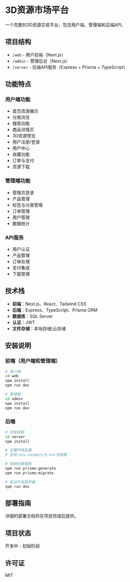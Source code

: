 # 3D资源市场平台

一个完整的3D资源交易平台，包含用户端、管理端和后端API。

## 项目结构

- `/web` - 用户前端（Next.js）
- `/admin` - 管理后台（Next.js）
- `/server` - 后端API服务（Express + Prisma + TypeScript）

## 功能特点

### 用户端功能

- 首页资源展示
- 分类浏览
- 搜索功能
- 商品详情页
- 3D资源预览
- 用户注册/登录
- 用户中心
- 收藏功能
- 订单与支付
- 资源下载

### 管理端功能

- 管理员登录
- 产品管理
- 标签与分类管理
- 订单管理
- 用户管理
- 数据统计

### API服务

- 用户认证
- 产品管理
- 订单处理
- 支付集成
- 下载管理

## 技术栈

- **前端**：Next.js、React、Tailwind CSS
- **后端**：Express、TypeScript、Prisma ORM
- **数据库**：SQL Server
- **认证**：JWT
- **文件存储**：本地存储/云存储

## 安装说明

### 前端（用户端和管理端）

```bash
# 用户端
cd web
npm install
npm run dev

# 管理端
cd admin
npm install
npm run dev
```

### 后端

```bash
# 安装依赖
cd server
npm install

# 设置环境变量
# 复制.env.example为.env并配置

# 初始化数据库
npm run prisma:generate
npm run prisma:migrate

# 启动开发服务器
npm run dev
```

## 部署指南

详细的部署文档将在项目完成后提供。

## 项目状态

开发中 - 初始阶段

## 许可证

MIT 